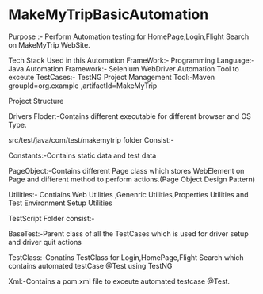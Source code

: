 # MakeMyTripBasicAutomation

Purpose :- Perform Automation testing for HomePage,Login,Flight Search on MakeMyTrip WebSite.

Tech Stack Used in this Automation FrameWork:-
Programming Language:-Java
Automation Framework:- Selenium WebDriver
Automation Tool to exceute TestCases:- TestNG
Project Management Tool:-Maven groupId=org.example ,artifactId=MakeMyTrip


Project Structure

Drivers Floder:-Contains different executable for different browser and OS Type.

src/test/java/com/test/makemytrip folder Consist:-

Constants:-Contains static data and test data

PageObject:-Contains different Page class which stores WebElement on Page and different method to perform actions.(Page Object Design Pattern)

Utilities:- Contiains Web Utilities ,Genenric Utilities,Properties Utilities and Test Environment Setup Utilities

TestScript Folder consist:-

BaseTest:-Parent class of all the TestCases which is used for driver setup and driver quit actions

TestClass:-Conatins TestClass for Login,HomePage,Flight Search which contains automated testCase @Test using TestNG

Xml:-Contains a pom.xml file to exceute automated testcase @Test.
